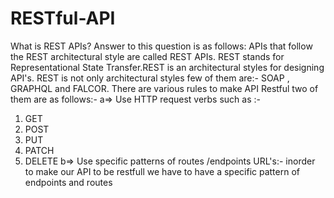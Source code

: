 # RESTful-API
What is REST APIs? Answer to this question is as follows:
APIs that follow the REST architectural style are called REST APIs.
REST stands for Representational State Transfer.REST is an architectural styles for designing API's.
REST is not only architectural styles few of them are:- SOAP , GRAPHQL and FALCOR.
There are various rules to make API Restful two of them are as follows:-
a=> Use HTTP request verbs such as :-
1. GET
2. POST
3. PUT
4. PATCH
5. DELETE
b=> Use specific patterns of routes /endpoints URL's:-
inorder to make our API to be restfull we have to have a specific pattern of endpoints and routes
